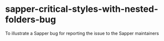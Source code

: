 # sapper-critical-styles-with-nested-folders-bug
To illustrate a Sapper bug for reporting the issue to the Sapper maintainers
